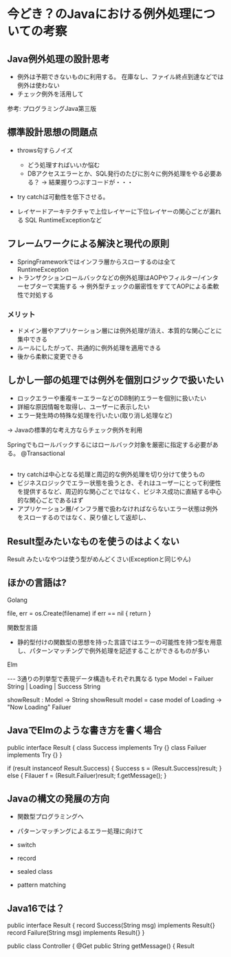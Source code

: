 # 今どき？のJavaにおける例外処理についての考察

## Java例外処理の設計思考
 - 例外は予期できないものに利用する。
    在庫なし、ファイル終点到達などでは例外は使わない
 - チェック例外を活用して

参考: プログラミングJava第三版

## 標準設計思想の問題点
 - throws句すらノイズ
    - どう処理すればいいか悩む
    - DBアクセスエラーとか、SQL発行のたびに別々に例外処理をやる必要ある？
     -> 結果握りつぶすコードが・・・

 - try catchは可動性を低下させる。

 - レイヤードアーキテクチャで上位レイヤーに下位レイヤーの関心ごとが漏れる
     SQL RuntimeExceptionなど

## フレームワークによる解決と現代の原則
 - SpringFrameworkではインフラ層からスローするのは全てRuntimeException
 - トランザクションロールバックなどの例外処理はAOPやフィルター/インターセプターで実施する
   -> 例外型チェックの厳密性をすててAOPによる柔軟性で対処する

### メリット
 - ドメイン層やアプリケーション層には例外処理が消え、本質的な関心ごとに集中できる
 - ルールにしたがって、共通的に例外処理を適用できる
 - 後から柔軟に変更できる

## しかし一部の処理では例外を個別ロジックで扱いたい
 - ロックエラーや重複キーエラーなどのDB制約エラーを個別に扱いたい
 - 詳細な原因情報を取得し、ユーザーに表示したい
 - エラー発生時の特殊な処理を行いたい(取り消し処理など)

 -> Javaの標準的な考え方ならチェック例外を利用

Springでもロールバックするにはロールバック対象を厳密に指定する必要がある。
 @Transactional


## 
 - try catchは中心となる処理と周辺的な例外処理を切り分けて使うもの
 - ビジネスロジックでエラー状態を扱うとき、それはユーザーにとって利便性を提供するなど、周辺的な関心ごとではなく、ビジネス成功に直結する中心的な関心ごとであるはず
 - アプリケーション層/インフラ層で扱わなければならないエラー状態は例外をスローするのではなく、戻り値として返却し、

## Result型みたいなものを使うのはよくない

Result<T>
みたいなやつは使う型がめんどくさい(Exceptionと同じやん)

## ほかの言語は?

Golang

file, err = os.Create(filename)
if err == nil {
    return
}

関数型言語

 - 静的型付けの関数型の思想を持った言語ではエラーの可能性を持つ型を用意し、パターンマッチングで例外処理を記述することができるものが多い

Elm

--- 3通りの列挙型で表現データ構造もそれぞれ異なる
type Model
  = Failuer String
  | Loading
  | Success String

showResult : Model -> String
showResult model = 
    case model of 
        Loading -> "Now Loading"
        Failuer 


## JavaでElmのような書き方を書く場合

public interface Result {
  class Success implements Try {}
  class Failuer implements Try {}
}

if (result instanceof Result.Success) {
    Success s = (Result.Success)result;
} else {
    Filauer f = (Result.Failuer)result;
    f.getMessage();
}

## Javaの構文の発展の方向
 - 関数型プログラミングへ

 - パターンマッチングによるエラー処理に向けて
  - switch
  - record
  - sealed class
  - pattern matching


## Java16では？

public interface Result {
    record Success(String msg) implements Result{}
    record Failure(String msg) implements Result{}
}

public class Controller {
    @Get
    public String getMessage() {
        Result






